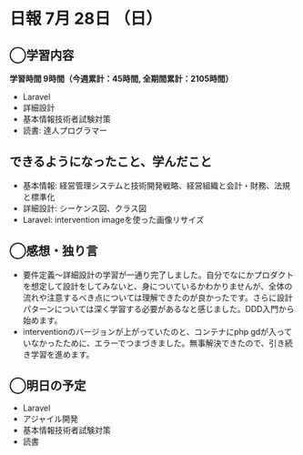 # 日報  7月 28日 （日）

## ◯学習内容

**学習時間  9時間（今週累計：45時間, 全期間累計：2105時間）**

- Laravel
- 詳細設計
- 基本情報技術者試験対策
- 読書: 達人プログラマー

## できるようになったこと、学んだこと

- 基本情報: 経営管理システムと技術開発戦略、経営組織と会計・財務、法規と標準化
- 詳細設計: シーケンス図、クラス図
- Laravel: intervention imageを使った画像リサイズ

## ◯感想・独り言

- 要件定義〜詳細設計の学習が一通り完了しました。自分でなにかプロダクトを想定して設計をしてみないと、身についているかわかりませんが、全体の流れや注意するべき点については理解できたのが良かったです。さらに設計パターンについては深く学習する必要があるなと感じました。DDD入門から始めます。
- interventionのバージョンが上がっていたのと、コンテナにphp gdが入っていなかったために、エラーでつまづきました。無事解決できたので、引き続き学習を進めます。

## ◯明日の予定

- Laravel
- アジャイル開発
- 基本情報技術者試験対策
- 読書
